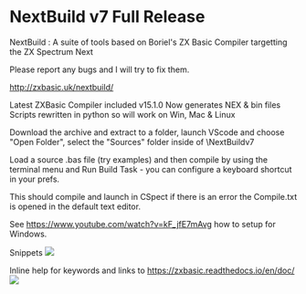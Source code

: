 # NextBuild v7 Full Release 

NextBuild : A suite of tools based on Boriel's ZX Basic Compiler targetting the ZX Spectrum Next



Please report any bugs and I will try to fix them.

http://zxbasic.uk/nextbuild/

Latest ZXBasic Compiler included v15.1.0
Now generates NEX & bin files 
Scripts rewritten in python so will work on Win, Mac & Linux

Download the archive and extract to a folder, launch VScode
and choose "Open Folder", select the "Sources" folder inside
of \NextBuildv7 

Load a source .bas file (try examples) and then compile by
using the terminal menu and Run Build Task - you can configure
a keyboard shortcut in your prefs. 

This should compile and launch in CSpect if there is an error 
the Compile.txt is opened in the default text editor. 

See https://www.youtube.com/watch?v=kF_jfE7mAvg how to setup for 
Windows. 

Snippets
<img src="https://github.com/em00k/NextBuild/blob/master/demo.gif">

Inline help for keywords and links to https://zxbasic.readthedocs.io/en/doc/
<img src="https://github.com/em00k/NextBuild/blob/master/demo2.gif">
